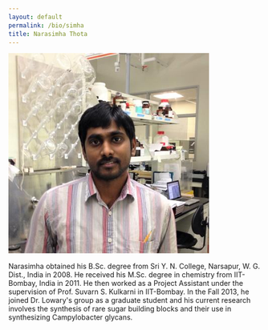 ```yaml
---
layout: default
permalink: /bio/simha
title: Narasimha Thota
---
```

<img src="/img/people/Simha.jpg">

Narasimha obtained his B.Sc. degree from Sri Y. N. College, Narsapur, W. G. Dist., India in 2008. He received his M.Sc. degree in chemistry from IIT-Bombay, India in 2011. He then worked as a Project Assistant under the supervision of Prof. Suvarn S. Kulkarni in IIT-Bombay. In the Fall 2013, he joined Dr. Lowary's group as a graduate student and his current research involves the synthesis of rare sugar building blocks and their use in synthesizing Campylobacter glycans.